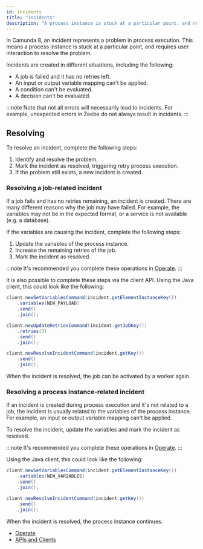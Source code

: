 ```yaml
---
id: incidents
title: "Incidents"
description: "A process instance is stuck at a particular point, and requires user interaction to resolve the problem."
---
```


In Camunda 8, an incident represents a problem in process execution. This means a process instance is stuck at a particular point, and requires user interaction to resolve the problem.

Incidents are created in different situations, including the following:

- A job is failed and it has no retries left.
- An input or output variable mapping can't be applied.
- A condition can't be evaluated.
- A decision can't be evaluated.

:::note
Note that not all errors will necessarily lead to incidents. For example, unexpected errors in Zeebe do not always result in incidents.
:::

## Resolving

To resolve an incident, complete the following steps:

1. Identify and resolve the problem.
2. Mark the incident as resolved, triggering retry process execution.
3. If the problem still exists, a new incident is created.

### Resolving a job-related incident

If a job fails and has no retries remaining, an incident is created. There are many different reasons why the job may have failed. For example, the variables may not be in the expected format, or a service is not available (e.g. a database).

If the variables are causing the incident, complete the following steps:

1. Update the variables of the process instance.
2. Increase the remaining retries of the job.
3. Mark the incident as resolved.

:::note
It's recommended you complete these operations in [Operate](/components/operate/operate-introduction.md).
:::

It is also possible to complete these steps via the client API. Using the Java client, this could look like the following:

```java
client.newSetVariablesCommand(incident.getElementInstanceKey())
    .variables(NEW_PAYLOAD)
    .send()
    .join();

client.newUpdateRetriesCommand(incident.getJobKey())
    .retries(3)
    .send()
    .join();

client.newResolveIncidentCommand(incident.getKey())
    .send()
    .join();
```

When the incident is resolved, the job can be activated by a worker again.

### Resolving a process instance-related incident

If an incident is created during process execution and it's not related to a job, the incident is usually related to the variables of the process instance. For example, an input or output variable mapping can't be applied.

To resolve the incident, update the variables and mark the incident as resolved.

:::note
It's recommended you complete these operations in [Operate](/components/operate/operate-introduction.md).
:::

Using the Java client, this could look like the following:

```java
client.newSetVariablesCommand(incident.getElementInstanceKey())
    .variables(NEW_VARIABLES)
    .send()
    .join();

client.newResolveIncidentCommand(incident.getKey())
    .send()
    .join();
```

When the incident is resolved, the process instance continues.

- [Operate](/components/operate/operate-introduction.md)
- [APIs and Clients](/apis-tools/working-with-apis-tools.md)
